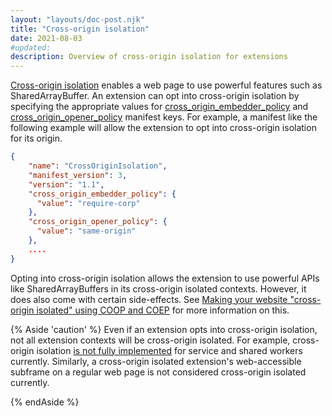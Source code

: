 ```yaml
---
layout: "layouts/doc-post.njk"
title: "Cross-origin isolation"
date: 2021-08-03
#updated: 
description: Overview of cross-origin isolation for extensions
---
```


[Cross-origin isolation](https://web.dev/cross-origin-isolation-guide/) enables a web page to use
powerful features such as SharedArrayBuffer. An extension can opt into cross-origin isolation by
specifying the appropriate values for [cross_origin_embedder_policy][coep-refdoc] and
[cross_origin_opener_policy][coop-refdoc] manifest keys. For example, a manifest like the following
example will allow the extension to opt into cross-origin isolation for its origin.


```json
{
    "name": "CrossOriginIsolation",
    "manifest_version": 3,
    "version": "1.1",
    "cross_origin_embedder_policy": {
      "value": "require-corp"
    },
    "cross_origin_opener_policy": {
      "value": "same-origin"
    },
    ....
}
```

Opting into cross-origin isolation allows the extension to use powerful APIs like SharedArrayBuffers
in its cross-origin isolated contexts. However, it does also come with certain side-effects. See
[Making your website "cross-origin isolated" using COOP and COEP](https://web.dev/coop-coep/)
for more information on this. 


{% Aside 'caution' %}
Even if an extension opts into cross-origin isolation, not all extension contexts will be
cross-origin isolated. For example, cross-origin isolation [is not fully
implemented](https://bugs.chromium.org/p/chromium/issues/detail?id=1131404) for service and shared
workers currently. Similarly, a cross-origin isolated extension's web-accessible subframe on a
regular web page is not considered cross-origin isolated currently. 

{% endAside %}

[coep-refdoc]: /docs/extensions/mv3/manifest/cross_origin_embedder_policy
[coop-refdoc]: /docs/extensions/mv3/manifest/cross_origin_opener_policy
